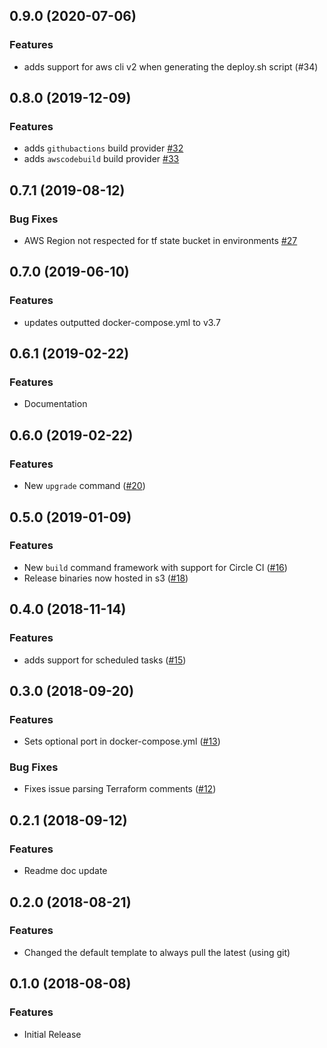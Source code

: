 ## 0.9.0 (2020-07-06)

### Features

- adds support for aws cli v2 when generating the deploy.sh script (#34)


## 0.8.0 (2019-12-09)

### Features

- adds `githubactions` build provider [#32](https://github.com/turnerlabs/fargate-create/pull/32)
- adds `awscodebuild` build provider [#33](https://github.com/turnerlabs/fargate-create/pull/33)


## 0.7.1 (2019-08-12)

### Bug Fixes

- AWS Region not respected for tf state bucket in environments [#27](https://github.com/turnerlabs/fargate-create/issues/27)


## 0.7.0 (2019-06-10)

### Features

- updates outputted docker-compose.yml to v3.7


## 0.6.1 (2019-02-22)

### Features

- Documentation


## 0.6.0 (2019-02-22)

### Features

- New `upgrade` command ([#20](https://github.com/turnerlabs/fargate-create/issues/20))


## 0.5.0 (2019-01-09)

### Features

- New `build` command framework with support for Circle CI ([#16](https://github.com/turnerlabs/fargate-create/pull/16))
- Release binaries now hosted in s3 ([#18](https://github.com/turnerlabs/fargate-create/pull/18))


## 0.4.0 (2018-11-14)

### Features

- adds support for scheduled tasks ([#15](https://github.com/turnerlabs/fargate-create/pull/15))


## 0.3.0 (2018-09-20)

### Features

- Sets optional port in docker-compose.yml ([#13](https://github.com/turnerlabs/fargate-create/issues/13))

### Bug Fixes

  - Fixes issue parsing Terraform comments ([#12](https://github.com/turnerlabs/fargate-create/issues/12))


## 0.2.1 (2018-09-12)

### Features

  - Readme doc update


## 0.2.0 (2018-08-21)

### Features

  - Changed the default template to always pull the latest (using git)


## 0.1.0 (2018-08-08)

### Features

  - Initial Release
